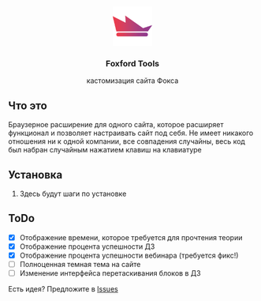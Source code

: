 <br />
<div align="center">
  <img src="assets/images/round.png" alt="Logo" width="80" height="80">
  <h3 align="center">Foxford Tools</h3>
  <p align="center">
    кастомизация сайта Фокса
  </p>
</div>

## Что это
Браузерное расширение для одного сайта, которое расширяет функционал и позволяет настраивать сайт под себя.
Не имеет никакого отношения ни к одной компании, все совпадения случайны, весь код был набран случайным нажатием клавиш на клавиатуре

## Установка

1. Здесь будут шаги по установке

## ToDo

- [x] Отображение времени, которое требуется для прочтения теории
- [x] Отображение процента успешности ДЗ
- [x] Отображение процента успешности вебинара (требуется фикс!)
- [ ] Полноценная темная тема на сайте
- [ ] Изменение интерфейса перетаскивания блоков в ДЗ

Есть идея? Предложите в [Issues](https://github.com/itsTPM/foxford-tools/issues)
